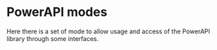 # PowerAPI modes

Here there is a set of mode to allow usage and access of the PowerAPI library through some interfaces.
